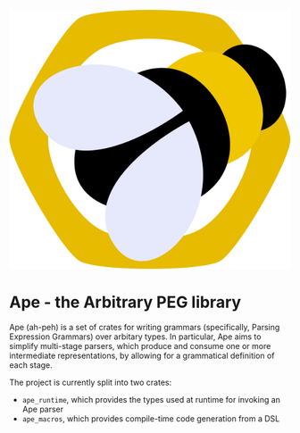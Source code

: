 ![A stylized worker bee, the Ape logo](./ape_logo.svg)

# Ape - the Arbitrary PEG library

Ape (ah-peh) is a set of crates for writing grammars (specifically, Parsing Expression Grammars) over arbitary types. In particular, Ape aims to simplify multi-stage parsers, which produce and consume one or more intermediate representations, by allowing for a grammatical definition of each stage.

The project is currently split into two crates:
  * `ape_runtime`, which provides the types used at runtime for invoking an Ape parser
  * `ape_macros`, which provides compile-time code generation from a DSL
